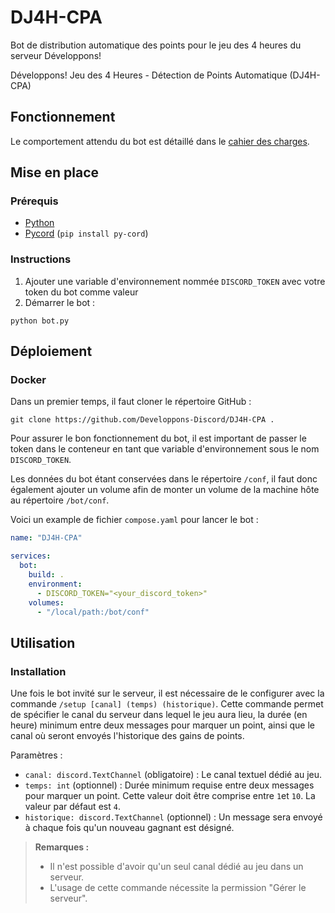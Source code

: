 # DJ4H-CPA

Bot de distribution automatique des points pour le jeu des 4 heures du serveur Développons!

Développons! Jeu des 4 Heures - Détection de Points Automatique (DJ4H-CPA)

## Fonctionnement

Le comportement attendu du bot est détaillé dans le 
[cahier des charges](Cahier%20des%20charges%20-%20DJ4H-CPA.pdf).

## Mise en place

### Prérequis

- [Python](https://python.org/)
- [Pycord](https://pycord.dev) (`pip install py-cord`)

### Instructions

1. Ajouter une variable d'environnement nommée `DISCORD_TOKEN` avec votre token du bot comme valeur
2. Démarrer le bot :
```shell
python bot.py
```

## Déploiement

### Docker

Dans un premier temps, il faut cloner le répertoire GitHub :
```shell
git clone https://github.com/Developpons-Discord/DJ4H-CPA .
```
Pour assurer le bon fonctionnement du bot, il est important de passer le token dans le conteneur en tant que variable 
d'environnement sous le nom `DISCORD_TOKEN`.

Les données du bot étant conservées dans le répertoire `/conf`, il faut donc également ajouter un volume afin de monter 
un volume de la machine hôte au répertoire `/bot/conf`.

Voici un example de fichier `compose.yaml` pour lancer le bot :
```yaml
name: "DJ4H-CPA"

services:
  bot:
    build: .
    environment:
      - DISCORD_TOKEN="<your_discord_token>"
    volumes:
      - "/local/path:/bot/conf"
```



## Utilisation

### Installation

Une fois le bot invité sur le serveur, il est nécessaire de le configurer avec la commande 
`/setup [canal] (temps) (historique)`. Cette commande permet de spécifier le canal du serveur dans lequel le jeu aura lieu,
la durée (en heure) minimum entre deux messages pour marquer un point, ainsi que le canal où seront envoyés l'historique 
des gains de points.

Paramètres :
- `canal: discord.TextChannel` (obligatoire) : Le canal textuel dédié au jeu.
- `temps: int` (optionnel) : Durée minimum requise entre deux messages pour marquer un point. Cette valeur doit être 
comprise entre `1`et `10`. La valeur par défaut est `4`.
- `historique: discord.TextChannel` (optionnel) : Un message sera envoyé à chaque fois qu'un nouveau gagnant est désigné.

> **Remarques :**
> - Il n'est possible d'avoir qu'un seul canal dédié au jeu dans un serveur.
> - L'usage de cette commande nécessite la permission "Gérer le serveur".
